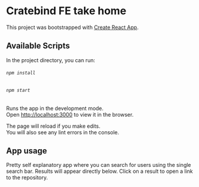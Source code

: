 # Cratebind FE take home

This project was bootstrapped with [Create React App](https://github.com/facebook/create-react-app).

## Available Scripts

In the project directory, you can run:

###### `npm install`

###### `npm start`

Runs the app in the development mode.\
Open [http://localhost:3000](http://localhost:3000) to view it in the browser.

The page will reload if you make edits.\
You will also see any lint errors in the console.

## App usage

Pretty self explanatory app where you can search for users using the single search bar. Results will appear directly below. Click on a result to open a link to the repository.
